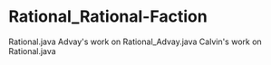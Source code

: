 # Rational_Rational-Faction
Rational.java
Advay's work on Rational_Advay.java
Calvin's work on Rational.java